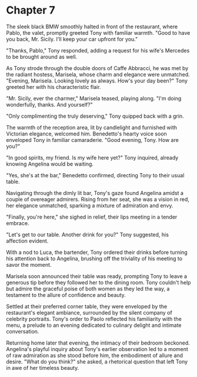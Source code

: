 # Chapter 7
The sleek black BMW smoothly halted in front of the restaurant, where Pablo, the valet, promptly greeted Tony with familiar warmth. "Good to have you back, Mr. Sicily. I'll keep your car upfront for you."

"Thanks, Pablo," Tony responded, adding a request for his wife's Mercedes to be brought around as well.

As Tony strode through the double doors of Caffe Abbracci, he was met by the radiant hostess, Marisela, whose charm and elegance were unmatched. "Evening, Marisela. Looking lovely as always. How's your day been?" Tony greeted her with his characteristic flair.

"Mr. Sicily, ever the charmer," Marisela teased, playing along. "I'm doing wonderfully, thanks. And yourself?"

"Only complimenting the truly deserving," Tony quipped back with a grin.

The warmth of the reception area, lit by candlelight and furnished with Victorian elegance, welcomed him. Benedetto's hearty voice soon enveloped Tony in familiar camaraderie. "Good evening, Tony. How are you?"

"In good spirits, my friend. Is my wife here yet?" Tony inquired, already knowing Angelina would be waiting.

"Yes, she's at the bar," Benedetto confirmed, directing Tony to their usual table.

Navigating through the dimly lit bar, Tony's gaze found Angelina amidst a couple of overeager admirers. Rising from her seat, she was a vision in red, her elegance unmatched, sparking a mixture of admiration and envy.

"Finally, you're here," she sighed in relief, their lips meeting in a tender embrace.

"Let's get to our table. Another drink for you?" Tony suggested, his affection evident.

With a nod to Luca, the bartender, Tony ordered their drinks before turning his attention back to Angelina, brushing off the triviality of his meeting to savor the moment.

Marisela soon announced their table was ready, prompting Tony to leave a generous tip before they followed her to the dining room. Tony couldn't help but admire the graceful poise of both women as they led the way, a testament to the allure of confidence and beauty.

Settled at their preferred corner table, they were enveloped by the restaurant's elegant ambiance, surrounded by the silent company of celebrity portraits. Tony's order to Paolo reflected his familiarity with the menu, a prelude to an evening dedicated to culinary delight and intimate conversation.

Returning home later that evening, the intimacy of their bedroom beckoned. Angelina's playful inquiry about Tony's earlier observation led to a moment of raw admiration as she stood before him, the embodiment of allure and desire. "What do you think?" she asked, a rhetorical question that left Tony in awe of her timeless beauty.